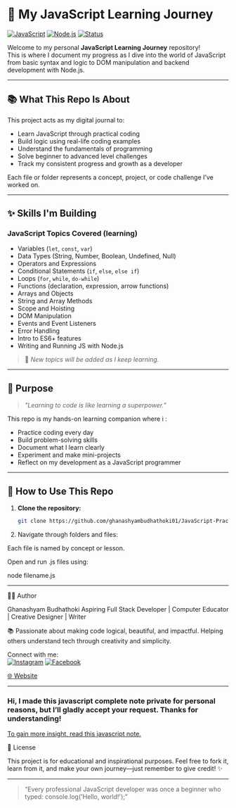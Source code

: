 # 🚀 My JavaScript Learning Journey

[![JavaScript](https://img.shields.io/badge/JavaScript-In%20Progress-yellow?style=flat-square&logo=javascript)](https://developer.mozilla.org/en-US/docs/Web/JavaScript)
[![Node.js](https://img.shields.io/badge/Node.js-Installed-green?style=flat-square&logo=node.js)](https://nodejs.org/)
[![Status](https://img.shields.io/badge/Status-Ongoing-blue?style=flat-square)]()

Welcome to my personal **JavaScript Learning Journey** repository!  
This is where I document my progress as I dive into the world of JavaScript from basic syntax and logic to DOM manipulation and backend development with Node.js.

---

## 📚 What This Repo Is About

This project acts as my digital journal to:

- Learn JavaScript through practical coding
- Build logic using real-life coding examples
- Understand the fundamentals of programming
- Solve beginner to advanced level challenges
- Track my consistent progress and growth as a developer

Each file or folder represents a concept, project, or code challenge I’ve worked on.

---

## ✨ Skills I'm Building

### JavaScript Topics Covered (learning)

* Variables (`let`, `const`, `var`)
* Data Types (String, Number, Boolean, Undefined, Null)
* Operators and Expressions
* Conditional Statements (`if`, `else`, `else if`)
* Loops (`for`, `while`, `do-while`)
* Functions (declaration, expression, arrow functions)
* Arrays and Objects
* String and Array Methods
* Scope and Hoisting
* DOM Manipulation
* Events and Event Listeners
* Error Handling
* Intro to ES6+ features
* Writing and Running JS with Node.js

> 🧪 *New topics will be added as I keep learning.*

---

## 🎯 Purpose

> *"Learning to code is like learning a superpower."*

This repo is my hands-on learning companion where i :

- Practice coding every day
- Build problem-solving skills
- Document what I learn clearly
- Experiment and make mini-projects
- Reflect on my development as a JavaScript programmer

---

## 🧠 How to Use This Repo

1. **Clone the repository:**

   ```bash
   git clone https://github.com/ghanashyambudhathoki01/JavaScript-Practice-Journey.git
2. Navigate through folders and files:

Each file is named by concept or lesson.

Open and run .js files using:

node filename.js





---

🧑‍🎓 Author

Ghanashyam Budhathoki
Aspiring Full Stack Developer | Computer Educator | Creative Designer | Writer

📚 Passionate about making code logical, beautiful, and impactful.
Helping others understand tech through creativity and simplicity.

Connect with me: <br>
[![Instagram](https://img.shields.io/badge/Instagram-Active-E4405F?style=flat-square&logo=instagram&logoColor=white)](https://www.instagram.com/ghanashyam_072?igsh=dm9yZHZhYjJmcHZ6)
[![Facebook](https://img.shields.io/badge/Facebook-Active-1877F2?style=flat-square&logo=facebook&logoColor=white)](https://www.facebook.com/samraz.budathoki.1)
 

<a href="https://ghanashyambudhathoki.com.np" target="_blank">🌐 Website</a>


---
<h3>Hi,  I made this javascript complete note private for personal reasons, but I’ll gladly accept your request. Thanks for understanding! </h3>
<a href="https://www.notion.so/JavaScript-Complete-Note-26cc3cb5e1a68073995ed3457b123fe1?source=copy_link" target="_blank">To gain more insight, read this javascript note.</a>


📜 License

This project is for educational and inspirational purposes.
Feel free to fork it, learn from it, and make your own journey—just remember to give credit! ✨


---

> “Every professional JavaScript developer was once a beginner who typed: console.log('Hello, world!');”
